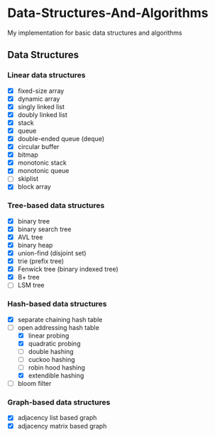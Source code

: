# Data-Structures-And-Algorithms
My implementation for basic data structures and algorithms

## Data Structures

### Linear data structures
- [x] fixed-size array
- [x] dynamic array
- [x] singly linked list
- [x] doubly linked list
- [x] stack 
- [x] queue
- [x] double-ended queue (deque)
- [x] circular buffer
- [x] bitmap
- [x] monotonic stack
- [x] monotonic queue
- [ ] skiplist
- [x] block array

### Tree-based data structures
- [x] binary tree
- [x] binary search tree
- [x] AVL tree
- [x] binary heap
- [x] union-find (disjoint set)
- [x] trie (prefix tree)
- [x] Fenwick tree (binary indexed tree)
- [x] B+ tree
- [ ] LSM tree 

### Hash-based data structures
- [x] separate chaining hash table
- [ ] open addressing hash table
  - [x] linear probing
  - [x] quadratic probing
  - [ ] double hashing
  - [ ] cuckoo hashing
  - [ ] robin hood hashing
  - [x] extendible hashing
- [ ] bloom filter

### Graph-based data structures
- [x] adjacency list based graph
- [x] adjacency matrix based graph
